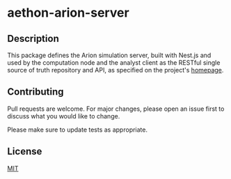 # aethon-arion-server

## Description

This package defines the Arion simulation server, built with Nest.js and used by the computation node and the analyst client as the RESTful single source of truth repository and API, as specified on the project's [homepage](https://arion.aethon.sg/our-tools/aethon-arion-server/).

## Contributing

Pull requests are welcome. For major changes, please open an issue first to discuss what you would like to change.

Please make sure to update tests as appropriate.

## License

[MIT](https://choosealicense.com/licenses/mit/)